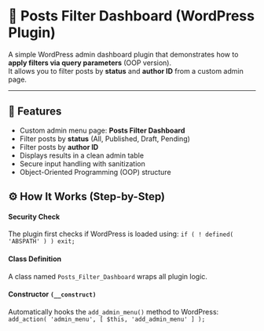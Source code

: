 # 🧩 Posts Filter Dashboard (WordPress Plugin)

A simple WordPress admin dashboard plugin that demonstrates how to **apply filters via query parameters** (OOP version).  
It allows you to filter posts by **status** and **author ID** from a custom admin page.

---

## 🚀 Features

- Custom admin menu page: **Posts Filter Dashboard**
- Filter posts by **status** (All, Published, Draft, Pending)
- Filter posts by **author ID**
- Displays results in a clean admin table
- Secure input handling with sanitization
- Object-Oriented Programming (OOP) structure

## ⚙️ How It Works (Step-by-Step)

#### Security Check

The plugin first checks if WordPress is loaded using:
`if ( ! defined( 'ABSPATH' ) ) exit;`

#### Class Definition
A class named `Posts_Filter_Dashboard` wraps all plugin logic.

#### Constructor `(__construct)`
Automatically hooks the `add_admin_menu()` method to WordPress:
`add_action( 'admin_menu', [ $this, 'add_admin_menu' ] );`
